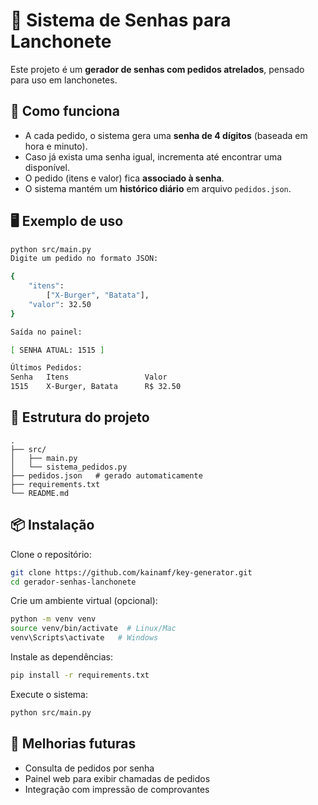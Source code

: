# 🍔 Sistema de Senhas para Lanchonete

Este projeto é um **gerador de senhas com pedidos atrelados**, pensado para uso em lanchonetes.

## 🚀 Como funciona
- A cada pedido, o sistema gera uma **senha de 4 dígitos** (baseada em hora e minuto).
- Caso já exista uma senha igual, incrementa até encontrar uma disponível.
- O pedido (itens e valor) fica **associado à senha**.
- O sistema mantém um **histórico diário** em arquivo `pedidos.json`.

## 🖥 Exemplo de uso
```bash
python src/main.py
Digite um pedido no formato JSON:

{
    "itens":
        ["X-Burger", "Batata"],
    "valor": 32.50
}

Saída no painel:

[ SENHA ATUAL: 1515 ]

Últimos Pedidos:
Senha   Itens                 Valor
1515    X-Burger, Batata      R$ 32.50
```

## 📂 Estrutura do projeto
```
.
├── src/
│   ├── main.py
│   └── sistema_pedidos.py
├── pedidos.json   # gerado automaticamente
├── requirements.txt
└── README.md
```

## 📦 Instalação
Clone o repositório:

```bash
git clone https://github.com/kainamf/key-generator.git
cd gerador-senhas-lanchonete
```

Crie um ambiente virtual (opcional):

```bash
python -m venv venv
source venv/bin/activate  # Linux/Mac
venv\Scripts\activate   # Windows
```

Instale as dependências:

```bash
pip install -r requirements.txt
```

Execute o sistema:

```bash
python src/main.py
```

## 🔮 Melhorias futuras
- Consulta de pedidos por senha
- Painel web para exibir chamadas de pedidos
- Integração com impressão de comprovantes
